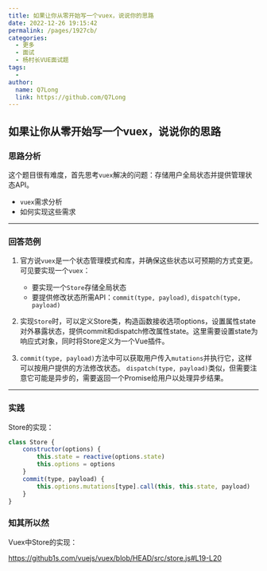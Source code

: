 ```yaml
---
title: 如果让你从零开始写一个vuex，说说你的思路
date: 2022-12-26 19:15:42
permalink: /pages/1927cb/
categories:
  - 更多
  - 面试
  - 杨村长VUE面试题
tags:
  - 
author: 
  name: Q7Long
  link: https://github.com/Q7Long
---
```

## 如果让你从零开始写一个vuex，说说你的思路

### 思路分析

这个题目很有难度，首先思考`vuex`解决的问题：存储用户全局状态并提供管理状态API。

- `vuex`需求分析
- 如何实现这些需求


---

### 回答范例

1. 官方说`vuex`是一个状态管理模式和库，并确保这些状态以可预期的方式变更。可见要实现一个`vuex`：

   - 要实现一个`Store`存储全局状态
   - 要提供修改状态所需API：`commit(type, payload)`, `dispatch(type, payload)`

2. 实现`Store`时，可以定义Store类，构造函数接收选项options，设置属性state对外暴露状态，提供commit和dispatch修改属性state。这里需要设置state为响应式对象，同时将Store定义为一个Vue插件。

3. `commit(type, payload)`方法中可以获取用户传入`mutations`并执行它，这样可以按用户提供的方法修改状态。 `dispatch(type, payload)`类似，但需要注意它可能是异步的，需要返回一个Promise给用户以处理异步结果。

   


---

### 实践

Store的实现：

```js
class Store {
    constructor(options) {
        this.state = reactive(options.state)
        this.options = options
    }
    commit(type, payload) {
        this.options.mutations[type].call(this, this.state, payload)
    }
}
```



### 知其所以然

Vuex中Store的实现：

https://github1s.com/vuejs/vuex/blob/HEAD/src/store.js#L19-L20